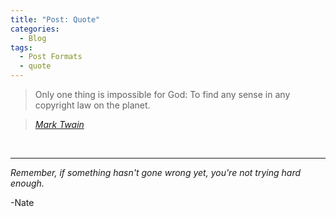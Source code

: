```yaml
---
title: "Post: Quote"
categories:
  - Blog
tags:
  - Post Formats
  - quote
---
```


> Only one thing is impossible for God: To find any sense in any copyright law on the planet.
  
> <cite><a href="http://www.brainyquote.com/quotes/quotes/m/marktwain163473.html">Mark Twain</a></cite>


<br />

___

_Remember, if something hasn't gone wrong yet, you're not trying hard enough._

-Nate
